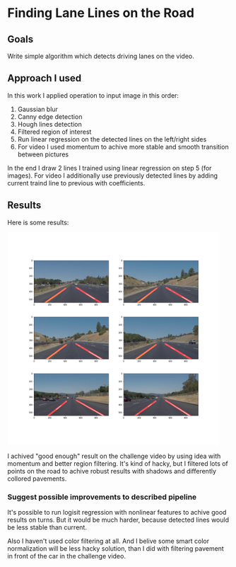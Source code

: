 # **Finding Lane Lines on the Road** 

## Goals

Write simple algorithm which detects driving lanes on the video.

## Approach I used

In this work I applied operation to input image in this order:
1. Gaussian blur
2. Canny edge detection
3. Hough lines detection
4. Filtered region of interest
5. Run linear regression on the detected lines on the left/right sides
6. For video I used momentum to achive more stable and smooth transition between pictures

In the end I draw 2 lines I trained using linear regression on step 5 (for images). For video
I additionally use previously detected lines by adding current traind line to previous with coefficients.

## Results

Here is some results:

<img src="test_images_output/all_test_images.png" width="480" alt="Combined Image" />

I achived "good enough" result on the challenge video by using idea with momentum and better region filtering.
It's kind of hacky, but I filtered lots of points on the road to achive robust results with shadows and differently
collored pavements.


### Suggest possible improvements to described pipeline

It's possible to run logisit regression with nonlinear features to achive good results on turns. But it would be
much harder, because detected lines would be less stable than current.

Also I haven't used color filtering at all. And I belive some smart color normalization will be less hacky solution, than
I did with filtering pavement in front of the car in the challenge video.
